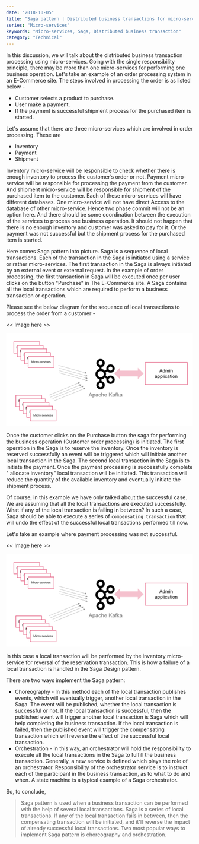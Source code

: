 ```yaml
---
date: "2018-10-05"
title: "Saga pattern | Distributed business transactions for micro-services"
series: "Micro-services"
keywords: "Micro-services, Saga, Distributed business transaction"
category: "Technical"
---
```


In this discussion, we will talk about the distributed business transaction processing using micro-services. Going with the single responsibility principle, there may be more than one micro-services for performing one business operation. Let's take an example of an order processing system in an E-Commerce site. The steps involved in processing the order is as listed below - 

- Customer selects a product to purchase. 
- User make a payment. 
- If the payment is successful shipment process for the purchased item is started. 

Let's assume that there are three micro-services which are involved in order processing. These are 

- Inventory 
- Payment 
- Shipment 

Inventory micro-service will be responsible to check whether there is enough inventory to process the customer’s order or not. Payment micro-service will be responsible for processing the payment from the customer. And shipment micro-service will be responsible for shipment of the purchased item to the customer. 
Each of these micro-services will have different databases. One micro-service will not have direct Access to the database of other micro-service. Hence two phase commit will not be an option here. And there should be some coordination between the execution of the services to process one business operation. It should not happen that there is no enough inventory and customer was asked to pay for it. Or the payment was not successful but the shipment process for the purchased item is started.

Here comes Saga pattern into picture. Saga is a sequence of local transactions. Each of the transaction in the Saga is initiated using a service or rather micro-services. The first transaction in the Saga is always initiated by an external event or external request. In the example of order processing, the first transaction in Saga will be executed once per user clicks on the button "Purchase" in The E-Commerce site. A Saga contains all the local transactions which are required to perform a business transaction or operation.

Please see the below diagram for the sequence of local transactions to process the order from a customer - 

<< Image here >>

![alt text](https://raw.githubusercontent.com/h4harshit/blogs/master/blogs/apache-kafka/img/apache-kafka.png "Apache Kafka")



Once the customer clicks on the Purchase button the saga for performing the business operation (Customer order processing) is initiated. The first operation in the Saga is to reserve the inventory. Once the inventory is reserved successfully an event will be triggered which will initiate another local transaction in the Saga. The second local transaction in the Saga is to initiate the payment. Once the payment processing is successfully complete " allocate inventory" local transaction will be initiated. This transaction will reduce the quantity of the available inventory and eventually initiate the shipment process. 


Of course, in this example we have only talked about the successful case. We are assuming that all the local transactions are executed successfully. What if any of the local transaction is failing in between? In such a case, Saga should be able to execute a series of `compensating transaction` that will undo the effect of the successful local transactions performed till now. 

Let's take an example where payment processing was not successful.  

<< Image here >>

![alt text](https://raw.githubusercontent.com/h4harshit/blogs/master/blogs/apache-kafka/img/apache-kafka.png "Apache Kafka")

In this case a local transaction will be performed by the inventory micro-service for reversal of the reservation transaction. This is how a failure of a local transaction is handled in the Saga Design pattern. 

There are two ways implement the Saga pattern: 
- Choreography - In this method each of the local transaction publishes events, which will eventually trigger, another local transaction in the Saga. The event will be published, whether the local transaction is successful or not. If the local transaction is successful, then the published event will trigger another local transaction is Saga which will help completing the business transaction. If the local transaction is failed, then the published event will trigger the compensating transaction which will reverse the effect of the successful local transaction. 
- Orchestration - in this way, an orchestrator will hold the responsibility to execute all the local transactions in the Saga to fulfill the business transaction. Generally, a new service is defined which plays the role of an orchestrator. Responsibility of the orchestrator service is to instruct each of the participant in the business transaction, as to what to do and when. A state machine is a typical example of a Saga orchestrator.

So, to conclude, 

> Saga pattern is used when a business transaction can be performed with the help of several local transactions. Saga is a series of local transactions. If any of the local transaction fails in between, then the compensating transaction will be initiated, and it'll reverse the impact of already successful local transactions. Two most popular ways to implement Saga pattern is choreography and orchestration.



